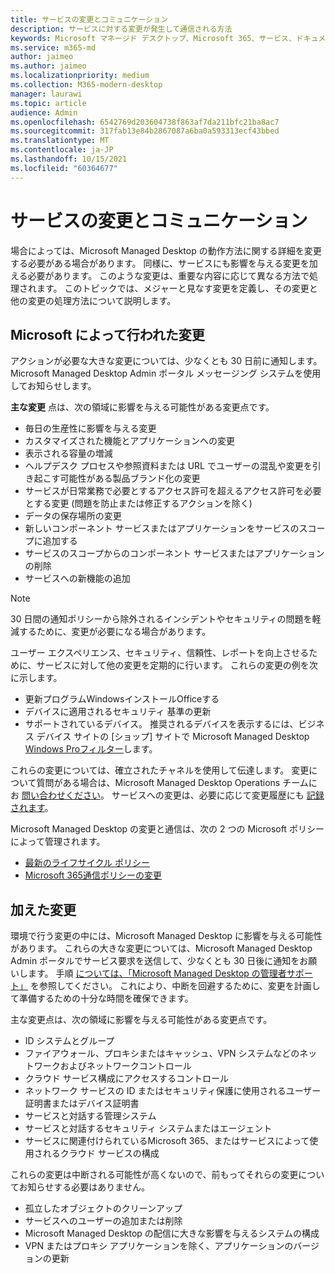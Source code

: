 ```yaml
---
title: サービスの変更とコミュニケーション
description: サービスに対する変更が発生して通信される方法
keywords: Microsoft マネージド デスクトップ、Microsoft 365、サービス、ドキュメント
ms.service: m365-md
author: jaimeo
ms.author: jaimeo
ms.localizationpriority: medium
ms.collection: M365-modern-desktop
manager: laurawi
ms.topic: article
audience: Admin
ms.openlocfilehash: 6542769d203604738f863af7da211bfc21ba8ac7
ms.sourcegitcommit: 317fab13e84b2867087a6ba0a593313ecf43bbed
ms.translationtype: MT
ms.contentlocale: ja-JP
ms.lasthandoff: 10/15/2021
ms.locfileid: "60364677"
---
```

# <a name="service-changes-and-communication"></a>サービスの変更とコミュニケーション

場合によっては、Microsoft Managed Desktop の動作方法に関する詳細を変更する必要がある場合があります。 同様に、サービスにも影響を与える変更を加える必要があります。 このような変更は、重要な内容に応じて異なる方法で処理されます。 このトピックでは、メジャーと見なす変更を定義し、その変更と他の変更の処理方法について説明します。



## <a name="changes-made-by-microsoft"></a>Microsoft によって行われた変更

アクションが必要な大きな変更については、少なくとも 30 日前に通知します。 Microsoft Managed Desktop Admin ポータル メッセージング システムを使用してお知らせします。

**主な変更** 点は、次の領域に影響を与える可能性がある変更点です。
- 毎日の生産性に影響を与える変更
- カスタマイズされた機能とアプリケーションへの変更
- 表示される容量の増減
- ヘルプデスク プロセスや参照資料または URL でユーザーの混乱や変更を引き起こす可能性がある製品ブランド化の変更
- サービスが日常業務で必要とするアクセス許可を超えるアクセス許可を必要とする変更 (問題を防止または修正するアクションを除く)
- データの保存場所の変更
- 新しいコンポーネント サービスまたはアプリケーションをサービスのスコープに追加する
- サービスのスコープからのコンポーネント サービスまたはアプリケーションの削除
- サービスへの新機能の追加

> [!NOTE]
> 30 日間の通知ポリシーから除外されるインシデントやセキュリティの問題を軽減するために、変更が必要になる場合があります。

ユーザー エクスペリエンス、セキュリティ、信頼性、レポートを向上させるために、サービスに対して他の変更を定期的に行います。 これらの変更の例を次に示します。

- 更新プログラムWindowsインストールOfficeする
- デバイスに適用されるセキュリティ 基準の更新
- サポートされているデバイス。 推奨されるデバイスを表示するには、ビジネス デバイス サイトの [ショップ] サイトで Microsoft Managed Desktop [Windows Proフィルター](https://www.microsoft.com/windows/business/devices)します。

これらの変更については、確立されたチャネルを使用して伝達します。 変更について質問がある場合は、Microsoft Managed Desktop Operations チームにお [問い合わせください](../working-with-managed-desktop/admin-support.md)。 サービスへの変更は、必要に応じて変更履歴にも [記録されます](../change-history-managed-desktop.md)。

Microsoft Managed Desktop の変更と通信は、次の 2 つの Microsoft ポリシーによって管理されます。
- [最新のライフサイクル ポリシー](https://support.microsoft.com/help/30881/modern-lifecycle-policy)
- [Microsoft 365通信ポリシーの変更](/office365/admin/manage/message-center)

## <a name="changes-you-make"></a>加えた変更

環境で行う変更の中には、Microsoft Managed Desktop に影響を与える可能性があります。 これらの大きな変更については、Microsoft Managed Desktop Admin ポータルでサービス要求を送信して、少なくとも 30 日後に通知をお願いします。 手順 [については、「Microsoft Managed Desktop の管理者サポート」](../working-with-managed-desktop/admin-support.md) を参照してください。 これにより、中断を回避するために、変更を計画して準備するための十分な時間を確保できます。

主な変更点は、次の領域に影響を与える可能性がある変更点です。

- ID システムとグループ
- ファイアウォール、プロキシまたはキャッシュ、VPN システムなどのネットワークおよびネットワークコントロール
- クラウド サービス構成にアクセスするコントロール
- ネットワーク サービスの ID またはセキュリティ保護に使用されるユーザー証明書またはデバイス証明書
- サービスと対話する管理システム
- サービスと対話するセキュリティ システムまたはエージェント
- サービスに関連付けられているMicrosoft 365、またはサービスによって使用されるクラウド サービスの構成

これらの変更は中断される可能性が高くないので、前もってそれらの変更についてお知らせする必要はありません。

- 孤立したオブジェクトのクリーンアップ
- サービスへのユーザーの追加または削除
- Microsoft Managed Desktop の配信に大きな影響を与えるシステムの構成
- VPN またはプロキシ アプリケーションを除く、アプリケーションのバージョンの更新